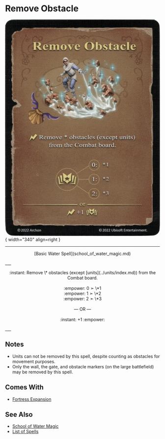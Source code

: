 # Remove Obstacle

![Remove Obstacle](../assets/spells-remove_obstacle.webp){ width="340" align=right }

___
<p style="text-align: center;" markdown>[Basic Water Spell](school_of_water_magic.md)</p>
___
<p style="text-align: center;" markdown>:instant: Remove \* obstacles (except [units](../units/index.md)) from the Combat board.<br><br>:empower: 0 ➣ \*1<br>:empower: 1 ➣ \*2<br>:empower: 2 ➣ \*3<br><br>— OR —<br><br>:instant: +1 :empower:</p>
___


## Notes

- Units can not be removed by this spell, despite counting as obstacles for movement purposes.
- Only the wall, the gate, and obstacle markers (on the large battlefield) may be removed by this spell.


## Comes With

- [Fortress Expansion](../content/fortress_expansion.md)


## See Also

- [School of Water Magic](school_of_water_magic.md)
- [List of Spells](index.md)
